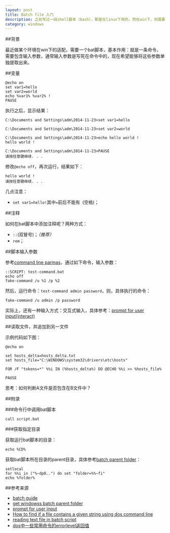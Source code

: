```yaml
---
layout: post
title: Batch file 入门
description: 之前写过一段shell脚本（bash），那是在linux下用的，而在win下，则需要写batch文件
category: windows
---
```


##背景

最近做某个环境在win下的适配，需要一个bat脚本，基本作用：就是一条命令，需要包含输入参数，通常输入参数是写死在命令中的，现在希望能够将这些参数单独提取出来。

##变量

	@echo on
	set var1=hello
	set var2=world
	echo %var1% %var2% !
	PAUSE

执行之后，显示结果：

	C:\Documents and Settings\adm\2014-11-23>set var1=hello

	C:\Documents and Settings\adm\2014-11-23>set var2=world

	C:\Documents and Settings\adm\2014-11-23>echo hello world !
	hello world !

	C:\Documents and Settings\adm\2014-11-23>PAUSE
	请按任意键继续. . .

修改`@echo off`，再次运行，结果如下：

	hello world !
	请按任意键继续. . .

几点注意：

* `set var1=hello!`其中`=`前后不能有` `(空格)；


##注释

如何在bat脚本中添加注释呢？两种方式：

* `::`(双冒号)；*（推荐）*
* `rem`；



##脚本输入参数

参考[command line parmas][pass command line parmas to a batch file]，通过如下命令，输入参数：

	::SCRIPT: test-command.bat
	echo off
	fake-command /u %1 /p %2
	
然后，运行命令：`test-command admin password`，则，具体执行的命令：

	fake-command /u admin /p password


实际上，还有一种输入方式：交互式输入，具体参考：[prompt for user input(interact)][prompt for user input]

##读取文件，并追加到另一文件

示例代码如下图：

	@echo on

	set hosts_delta=hosts_delta.txt
	set hosts_file="C:\WINDOWS\system32\drivers\etc\hosts"

	FOR /F "tokens=*" %%i IN (%hosts_delta%) DO @ECHO %%i >> %hosts_file%

	PAUSE


思考：如何判断A文件是否包含在B文件中？







##附录


###命令行中调用bat脚本

	call script.bat


###获取指定目录

获取运行bat脚本的目录：

	echo %CD%

获取bat脚本所在目录的parent目录，具体参考[batch parent folder][get windowss batch parent folder]：
	
	setlocal
	for %%i in ("%~dp0..") do set "folder=%%~fi"
	echo %folder%
	

##参考来源

* [batch guide][batch guide]
* [get windowss batch parent folder][get windowss batch parent folder]
* [prompt for user input][prompt for user input]
* [How to find if a file contains a given string using dos command line][How to find if a file contains a given string using dos command line]
* [reading text file in batch script][reading text file in batch script]
* [dos中一些常用命令的errorlevel返回值][dos中一些常用命令的errorlevel返回值]







[NingG]:    								http://ningg.github.com  "NingG"
[batch guide]:								http://www.infionline.net/~wtnewton/batch/batguide.html
[get windowss batch parent folder]:			http://stackoverflow.com/questions/16623780/how-to-get-windows-batchs-parent-folder
[pass command line parmas to a batch file]:	http://stackoverflow.com/questions/26551/how-to-pass-command-line-parameters-to-a-batch-file
[prompt for user input]:					http://stackoverflow.com/questions/1223721/in-windows-cmd-how-do-i-prompt-for-user-input-and-use-the-result-in-another-com


[How to find if a file contains a given string using dos command line]:			http://stackoverflow.com/questions/5626879/how-to-find-if-a-file-contains-a-given-string-using-dos-command-line
[reading text file in batch script]:		http://stackoverflow.com/questions/14834625/reading-text-file-in-batch-script
[dos中一些常用命令的errorlevel返回值]:		http://www.jb51.net/article/49995.htm
